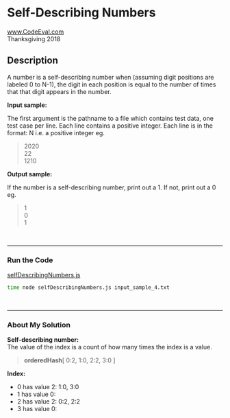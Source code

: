 # Self-Describing Numbers<br />
www.CodeEval.com<br />
Thanksgiving 2018

## Description

A number is a self-describing number when (assuming digit positions are labeled 0 to N-1), the digit in each position is equal to the number of times that that digit appears in the number.

**Input sample:**

The first argument is the pathname to a file which contains test data, one test case per line. Each line contains a positive integer. Each line is in the format: N i.e. a positive integer eg.

> 2020<br />22<br />1210<br >

**Output sample:**

If the number is a self-describing number, print out a 1. If not, print out a 0 eg.

> 1<br/>0<br/>1

<br />

---
### Run the Code

[selfDescribingNumbers.js](https://github.com/wrightben/codeeval/blob/master/code/selfDescribingNumbers.js)

```sh
time node selfDescribingNumbers.js input_sample_4.txt
```

<br />

---
### About My Solution
**Self-describing number:**<br />
The value of the index is a count of how many times the index is a value.

> **orderedHash**[ 0:2, 1:0, 2:2, 3:0 ]

**Index:**
* 0 has value 2: 1:0, 3:0<br />
* 1 has value 0:
* 2 has value 2: 0:2, 2:2<br />
* 3 has value 0: